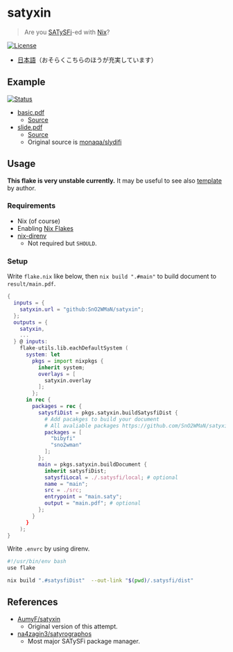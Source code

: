 # satyxin

> Are you [SATySFi](https://github.com/gfngfn/SATySFi)-ed with [Nix](https://nixos.org/)?

[![License](https://img.shields.io/github/license/SnO2WMaN/satyxin?style=flat)](https://github.com/SnO2WMaN/satyxin/blob/main/LICENSE)

- [日本語](./README.md)（おそらくこちらのほうが充実しています）

## Example

[![Status](https://github.com/SnO2WMaN/satyxin/actions/workflows/gh-pages.yml/badge.svg)](https://github.com/SnO2WMaN/satyxin/actions/workflows/gh-pages.yml)

- [basic.pdf](https://sno2wman.github.io/satyxin/basic.pdf)
  - [Source](https://github.com/SnO2WMaN/satyxinur/tree/main/example/basic)
- [slide.pdf](https://sno2wman.github.io/satyxin/basic.pdf)
  - [Source](https://github.com/SnO2WMaN/satyxinur/tree/main/example/slide)
  - Original source is [monaqa/slydifi](https://github.com/monaqa/slydifi/tree/e9d0f57c9e27c77888582eaa9ad8b9fd35a12828/doc)

## Usage

**This flake is very unstable currently.** It may be useful to see also [template](https://github.com/SnO2WMaN/satysfi-nixtemplate) by author.

### Requirements

- Nix (of course)
- Enabling [Nix Flakes](https://nixos.wiki/wiki/Flakes#Enable_flakes)
- [nix-direnv](https://github.com/nix-community/nix-direnv)
  - Not required but `SHOULD`.

### Setup

Write `flake.nix` like below, then `nix build ".#main"` to build document to `result/main.pdf`.

```nix
{
  inputs = { 
    satyxin.url = "github:SnO2WMaN/satyxin";
  };
  outputs = { 
    satyxin, 
    ...
  } @ inputs:
    flake-utils.lib.eachDefaultSystem (
      system: let
        pkgs = import nixpkgs {
          inherit system;
          overlays = [ 
            satyxin.overlay
          ];
        };
      in rec {
        packages = rec {
          satysfiDist = pkgs.satyxin.buildSatysfiDist {
            # Add pacakges to build your document
            # All avaliable packages https://github.com/SnO2WMaN/satyxin/tree/main/pkgs
            packages = [
              "bibyfi"
              "sno2wman"
            ];
          };
          main = pkgs.satyxin.buildDocument {
            inherit satysfiDist;
            satysfiLocal = ./.satysfi/local; # optional
            name = "main";
            src = ./src;
            entrypoint = "main.saty";
            output = "main.pdf"; # optional
          };
        }
      }
    );
}
```

Write `.envrc` by using direnv.

```sh
#!/usr/bin/env bash
use flake

nix build ".#satysfiDist"  --out-link "$(pwd)/.satysfi/dist"
```

## References

- [AumyF/satyxin](https://github.com/AumyF/satyxin)
  - Original version of this attempt.
- [na4zagin3/satyrographos](https://github.com/na4zagin3/satyrographos)
  - Most major SATySFi package manager.
